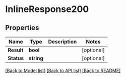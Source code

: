 # InlineResponse200

## Properties

Name | Type | Description | Notes
------------ | ------------- | ------------- | -------------
**Result** | **bool** |  | [optional] 
**Status** | **string** |  | [optional] 

[[Back to Model list]](../README.md#documentation-for-models) [[Back to API list]](../README.md#documentation-for-api-endpoints) [[Back to README]](../README.md)


